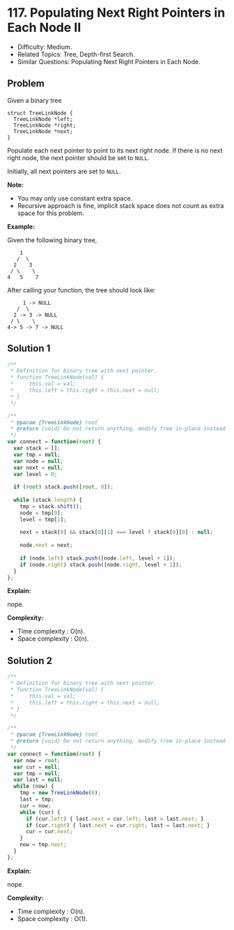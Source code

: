 # 117. Populating Next Right Pointers in Each Node II

- Difficulty: Medium.
- Related Topics: Tree, Depth-first Search.
- Similar Questions: Populating Next Right Pointers in Each Node.

## Problem

Given a binary tree

```
struct TreeLinkNode {
  TreeLinkNode *left;
  TreeLinkNode *right;
  TreeLinkNode *next;
}
```

Populate each next pointer to point to its next right node. If there is no next right node, the next pointer should be set to ```NULL```.

Initially, all next pointers are set to ```NULL```.

**Note:**

- You may only use constant extra space.
- Recursive approach is fine, implicit stack space does not count as extra space for this problem.

**Example:**

Given the following binary tree,

```
    1
   /  \
  2    3
 / \    \
4   5    7
```

After calling your function, the tree should look like:

```
     1 -> NULL
   /  \
  2 -> 3 -> NULL
 / \    \
4-> 5 -> 7 -> NULL
```

## Solution 1

```javascript
/**
 * Definition for binary tree with next pointer.
 * function TreeLinkNode(val) {
 *     this.val = val;
 *     this.left = this.right = this.next = null;
 * }
 */

/**
 * @param {TreeLinkNode} root
 * @return {void} Do not return anything, modify tree in-place instead.
 */
var connect = function(root) {
  var stack = [];
  var tmp = null;
  var node = null;
  var next = null;
  var level = 0;
  
  if (root) stack.push([root, 0]);
  
  while (stack.length) {
    tmp = stack.shift();
    node = tmp[0];
    level = tmp[1];
    
    next = stack[0] && stack[0][1] === level ? stack[0][0] : null;
    
    node.next = next;
    
    if (node.left) stack.push([node.left, level + 1]);
    if (node.right) stack.push([node.right, level + 1]);
  }
};
```

**Explain:**

nope.

**Complexity:**

* Time complexity : O(n).
* Space complexity : O(n).

## Solution 2

```javascript
/**
 * Definition for binary tree with next pointer.
 * function TreeLinkNode(val) {
 *     this.val = val;
 *     this.left = this.right = this.next = null;
 * }
 */

/**
 * @param {TreeLinkNode} root
 * @return {void} Do not return anything, modify tree in-place instead.
 */
var connect = function(root) {
  var now = root;
  var cur = null;
  var tmp = null;
  var last = null;
  while (now) {
    tmp = new TreeLinkNode(0);
    last = tmp;
    cur = now;
    while (cur) {
      if (cur.left) { last.next = cur.left; last = last.next; }
      if (cur.right) { last.next = cur.right; last = last.next; }
      cur = cur.next;
    }
    now = tmp.next;
  }
};
```

**Explain:**

nope.

**Complexity:**

* Time complexity : O(n).
* Space complexity : O(1).
